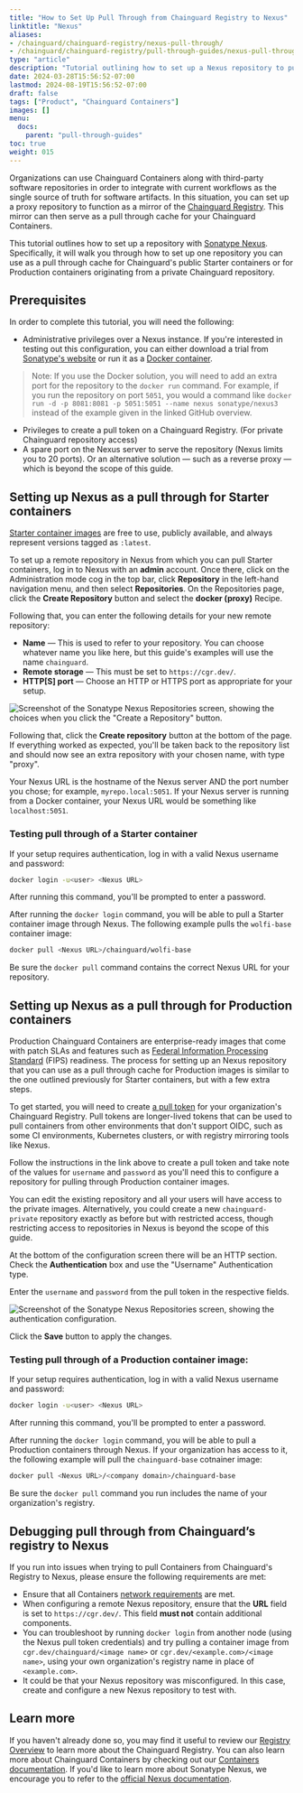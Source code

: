 ```yaml
---
title: "How to Set Up Pull Through from Chainguard Registry to Nexus"
linktitle: "Nexus"
aliases: 
- /chainguard/chainguard-registry/nexus-pull-through/
- /chainguard/chainguard-registry/pull-through-guides/nexus-pull-through/
type: "article"
description: "Tutorial outlining how to set up a Nexus repository to pull Containers through from the Chainguard Registry."
date: 2024-03-28T15:56:52-07:00
lastmod: 2024-08-19T15:56:52-07:00
draft: false
tags: ["Product", "Chainguard Containers"]
images: []
menu:
  docs:
    parent: "pull-through-guides"
toc: true
weight: 015
---
```


Organizations can use Chainguard Containers along with third-party software repositories in order to integrate with current workflows as the single source of truth for software artifacts. In this situation, you can set up a proxy repository to function as a mirror of the [Chainguard Registry](/chainguard/chainguard-registry/overview/). This mirror can then serve as a pull through cache for your Chainguard Containers.

This tutorial outlines how to set up a repository with [Sonatype Nexus](https://www.sonatype.com/products/sonatype-nexus-repository). Specifically, it will walk you through how to set up one repository you can use as a pull through cache for Chainguard's public Starter containers or for Production containers originating from a private Chainguard repository.


## Prerequisites

In order to complete this tutorial, you will need the following:

* Administrative privileges over a Nexus instance. If you're interested in testing out this configuration, you can either download a trial from [Sonatype's website](https://www.sonatype.com/products/sonatype-nexus-oss-download) or run it as a [Docker container](https://github.com/sonatype/docker-nexus3).

> Note: If you use the Docker solution, you will need to add an extra port for the repository to the `docker run` command. For example, if you run the repository on port `5051`, you would a command like `docker run -d -p 8081:8081 -p 5051:5051 --name nexus sonatype/nexus3` instead of the example given in the linked GitHub overview.

* Privileges to create a pull token on a Chainguard Registry. (For private Chainguard repository access)
* A spare port on the Nexus server to serve the repository (Nexus limits you to 20 ports). Or an alternative solution — such as a reverse proxy — which is beyond the scope of this guide.


## Setting up Nexus as a pull through for Starter containers

[Starter container images](/chainguard/chainguard-images/about/images-categories/#starter-containers) are free to use, publicly available, and always represent versions tagged as `:latest`.

To set up a remote repository in Nexus from which you can pull Starter containers, log in to Nexus with an **admin** account. Once there, click on the Administration mode cog in the top bar, click **Repository** in the left-hand navigation menu, and then select **Repositories**. On the Repositories page, click the **Create Repository** button and select the **docker (proxy)** Recipe.

Following that, you can enter the following details for your new remote repository:

* **Name** — This is used to refer to your repository. You can choose whatever name you like here, but this guide's examples will use the name `chainguard`.
* **Remote storage** — This must be set to `https://cgr.dev/`.
* **HTTP[S] port** — Choose an HTTP or HTTPS port as appropriate for your setup.

![Screenshot of the Sonatype Nexus Repositories screen, showing the choices when you click the "Create a Repository" button.](nexus-1.png)

Following that, click the **Create repository** button at the bottom of the page. If everything worked as expected, you'll be taken back to the repository list and should now see an extra repository with your chosen name, with type "proxy".

Your Nexus URL is the hostname of the Nexus server AND the port number you chose; for example, `myrepo.local:5051`. If your Nexus server is running from a Docker container, your Nexus URL would be something like `localhost:5051`.  

### Testing pull through of a Starter container

If your setup requires authentication, log in with a valid Nexus username and password:

```sh
docker login -u<user> <Nexus URL>
```

After running this command, you'll be prompted to enter a password.

After running the `docker login` command, you will be able to pull a Starter container image through Nexus. The following example pulls the `wolfi-base` container image:

```sh
docker pull <Nexus URL>/chainguard/wolfi-base
```

Be sure the `docker pull` command contains the correct Nexus URL for your repository. 

## Setting up Nexus as a pull through for Production containers

Production Chainguard Containers are enterprise-ready images that come with patch SLAs and features such as [Federal Information Processing Standard](/chainguard/chainguard-images/working-with-images/fips-images/) (FIPS) readiness. The process for setting up an Nexus repository that you can use as a pull through cache for Production images is similar to the one outlined previously for Starter containers, but with a few extra steps.

To get started, you will need to create [a pull token](/chainguard/chainguard-registry/authenticating/#authenticating-with-a-pull-token) for your organization's Chainguard Registry. Pull tokens are longer-lived tokens that can be used to pull containers from other environments that don't support OIDC, such as some CI environments, Kubernetes clusters, or with registry mirroring tools like Nexus.

Follow the instructions in the link above to create a pull token and take note of the values for `username` and `password` as you'll need this to configure a repository for pulling through Production container images.

You can edit the existing repository and all your users will have access to the private images. Alternatively, you could create a new `chainguard-private` repository exactly as before but with restricted access, though restricting access to repositories in Nexus is beyond the scope of this guide.

At the bottom of the configuration screen there will be an HTTP section. Check the **Authentication** box and use the "Username" Authentication type.

Enter the `username` and `password` from the pull token in the respective fields. 

![Screenshot of the Sonatype Nexus Repositories screen, showing the authentication configuration.](nexus-2.png)

Click the **Save** button to apply the changes.


### Testing pull through of a Production container image: 

If your setup requires authentication, log in with a valid Nexus username and password:

```sh
docker login -u<user> <Nexus URL>
```

After running this command, you'll be prompted to enter a password.

After running the `docker login` command, you will be able to pull a Production containers through Nexus. If your organization has access to it, the following example will pull the `chainguard-base` cotnainer image:

```sh
docker pull <Nexus URL>/<company domain>/chainguard-base
```

Be sure the `docker pull` command you run includes the name of your organization's registry.


## Debugging pull through from Chainguard’s registry to Nexus

If you run into issues when trying to pull Containers from Chainguard's Registry to Nexus, please ensure the following requirements are met:

* Ensure that all Containers [network requirements](https://edu.chainguard.dev/chainguard/administration/network-requirements/) are met.
* When configuring a remote Nexus repository, ensure that the **URL** field is set to `https://cgr.dev/`. This field **must not** contain additional components. 
* You can troubleshoot by running `docker login` from another node (using the Nexus pull token credentials) and try pulling a container image from `cgr.dev/chainguard/<image name>` or `cgr.dev/<example.com>/<image name>`, using your own organization's registry name in place of `<example.com>`.
* It could be that your Nexus repository was misconfigured. In this case, create and configure a new Nexus repository to test with.


## Learn more

If you haven't already done so, you may find it useful to review our [Registry Overview](/chainguard/chainguard-registry/overview/) to learn more about the Chainguard Registry. You can also learn more about Chainguard Containers by checking out our [Containers documentation](/chainguard/chainguard-images/overview/). If you'd like to learn more about Sonatype Nexus, we encourage you to refer to the [official Nexus documentation](https://help.sonatype.com/en/sonatype-nexus-repository.html).